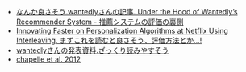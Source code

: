 - [なんか良さそう.wantedlyさんの記事. Under the Hood of Wantedly’s Recommender System - 推薦システムの評価の裏側](https://www.wantedly.com/companies/wantedly/post_articles/155593)
- [Innovating Faster on Personalization Algorithms at Netflix Using Interleaving. まずこれを読むと良さそう、評価方法とか...!](https://netflixtechblog.com/interleaving-in-online-experiments-at-netflix-a04ee392ec55)
- [wantedlyさんの発表資料.ざっくり読みやすそう](https://speakerdeck.com/yuya4/rankinkuarukorisumuniokeruxiao-lu-de-naonrainping-jia-shou-fa-intaribingu-interleaving-falseli-yong?slide=10)
- [chapelle et al. 2012](https://www.cs.cornell.edu/people/tj/publications/chapelle_etal_12a.pdf)
